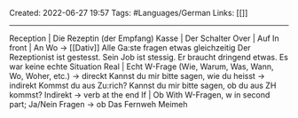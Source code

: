 Created: 2022-06-27 19:57
Tags: #Languages/German 
Links: [[]]
___

Reception | Die  Rezeptin (der Empfang)
Kasse | Der  Schalter
Over | Auf
In front | An
Wo -> [[Dativ]]
Alle Ga:ste fragen etwas gleichzeitig
Der Rezeptionist ist gestesst. Sein Job ist stessig.
Er braucht dringend etwas.
Es war keine echte Situation
Real | Echt
W-Frage (Wie, Warum, Was, Wann, Wo, Woher, etc.) -> direckt
Kannst du mir bitte sagen, wie du heisst -> indirekt
Kommst du aus Zu:rich?
Kannst du mir bitte  sagen, ob du aus ZH kommst?
Indirekt  -> verb at the end
If  | Ob
With W-Fragen, w in second part; Ja/Nein Fragen -> ob
Das Fernweh
Meimeh